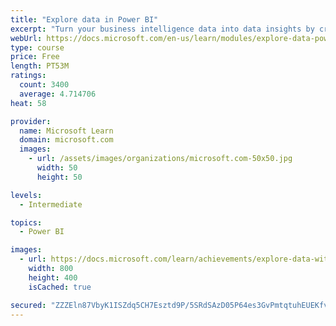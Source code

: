 ```yaml
---
title: "Explore data in Power BI"
excerpt: "Turn your business intelligence data into data insights by creating and configuring Power BI dashboards."
webUrl: https://docs.microsoft.com/en-us/learn/modules/explore-data-power-bi/
type: course
price: Free
length: PT53M
ratings:
  count: 3400
  average: 4.714706
heat: 58

provider:
  name: Microsoft Learn
  domain: microsoft.com
  images:
    - url: /assets/images/organizations/microsoft.com-50x50.jpg
      width: 50
      height: 50

levels:
  - Intermediate

topics:
  - Power BI

images:
  - url: https://docs.microsoft.com/learn/achievements/explore-data-with-power-bi-desktop-social.png
    width: 800
    height: 400
    isCached: true

secured: "ZZZEln87VbyK1ISZdq5CH7Esztd9P/5SRdSAzD05P64es3GvPmtqtuhEUEKfv3QItazl2mzYdJ0InogMQUI0V0dvaKHSbkPfPzqsYCzMG0yvHVuElw3zSE2ZM6g88f2PquZbuqatKhPHYVkuCt+9deZ1UpSTv1jPuXI2Oy7EcJpFy/xXAnmgBakrLun6BSXj/Y7SBzn4eBiWPTx2FS1pHnGK9bUYnsX/vq4vtbsFR/bZijLgR/yBSjTvIBzb9+/1Me0qPu3a73GxGk4VMJYfhNIfvk3Xa+3Kh6reCuEyGPQwa636l+o/CqHaUf5K59M3uHRvIHjeg1pn6PD6qhdRi87BesZYuQpuue6wWlGjwnSbZLQNIuwnBLuY6rEamxaTrBxnkywl1HqSazFhpv/92M5uLf9Alm3aDGbRyNL+lr8=;i6kqMgDAsm6U9OnDADfrVQ=="
---
```


